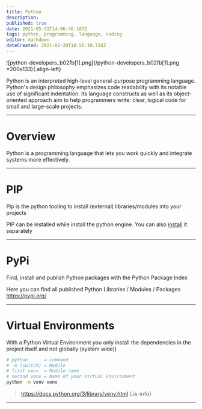 ```yaml
---
title: Python
description: 
published: true
date: 2021-05-31T14:06:40.187Z
tags: python, programming, language, coding
editor: markdown
dateCreated: 2021-02-20T18:56:10.724Z
---
```


![python-developers_b02fb[1].png](/python-developers_b02fb[1].png =200x133){.align-left}

Python is an interpreted high-level general-purpose programming language.
Python's design philosophy emphasizes code readability with its notable use of significant indentation.
Its language constructs as well as its object-oriented approach aim to help programmers write:
clear, logical code for small and large-scale projects.

---

# Overview
Python is a programming language that lets you work quickly and integrate systems more effectively.

---

# PIP
Pip is the python tooling to install (external) libraries/modules into your projects 

PIP can be installed while install the python engine.
You can also [install](https://pip.pypa.io/en/stable/installing/) it separately

---

# PyPi
Find, install and publish Python packages with the Python Package Index

Here you can find all published Python Libraries / Modules / Packages
https://pypi.org/

---

# Virtual Environments
With a Python Virtual Environment you only install the dependencies  in the project itself and not globally (system wide))

```bash
# python      = command
# -m (switch) = Module
# first venv  = Module name
# second venv = Name of your Virtual Environment
python -m venv venv
```

> https://docs.python.org/3/library/venv.html
{.is-info}

---